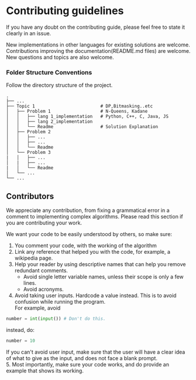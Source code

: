 # Contributing guidelines

If you have any doubt on the contributing guide, please feel free to state it clearly in an issue.  

New implementations in other languages for existing solutions are welcome.  
Contributions improving the documentation(README.md files) are welcome.  
New questions and topics are also welcome.  

### Folder Structure Conventions

Follow the directory structure of the project.

    .  
    ├── ...   
    ├── Topic 1                         # DP,Bitmasking..etc  
    │   ├── Problem 1                   # N-Queens, Kadane  
    │   │   ├── lang 1_implementation   # Python, C++, C, Java, JS  
    │   │   ├── lang 2_implementation   
    │   │   └── Readme                  # Solution Explanation  
    │   ├── Problem 2  
    │   │   ├── ...  
    │   │   ├── ...   
    │   │   └── Readme              
    │   └── Problem 3  
    |   │   ├── ...  
    │   |   ├── ... 
    |   │   └── Readme                  
    │   └── ...  
    └── ...  
    
## Contributors

We appreciate any contribution, from fixing a grammatical error in a comment to implementing complex algorithms.
Please read this section if you are contributing your work.

We want your code to be easily understood by others, so make sure:
1. You comment your code, with the working of the algorithm
2. Link any reference that helped you with the code, for example, a wikipedia page.
3. Help your reader by using descriptive names that can help you remove redundant comments.
    - Avoid single letter variable names, unless their scope is only a few lines.
    - Avoid acronyms.
3. Avoid taking user inputs. Hardcode a value instead. This is to avoid confusion while running the program.  
For example, avoid
```python
number = int(input()) # Don't do this.
```
instead, do:
```python
number = 10
```
If you can't avoid user input, make sure that the user will have a clear idea of what to give as the input, and does not face a blank prompt.  
5. Most importantly, make sure your code works, and do provide an example that shows its working.
